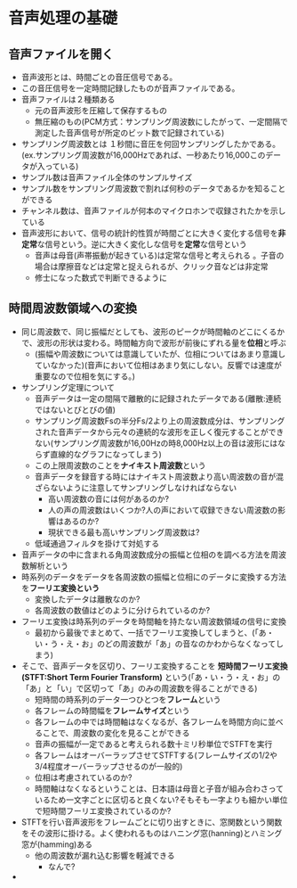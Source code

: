 # 音声処理の基礎
## 音声ファイルを開く
- 音声波形とは、時間ごとの音圧信号である。
- この音圧信号を一定時間記録したものが音声ファイルである。
- 音声ファイルは２種類ある
  - 元の音声波形を圧縮して保存するもの
  - 無圧縮のもの(PCM方式：サンプリング周波数にしたがって、一定間隔で測定した音声信号が所定のビット数で記録されている)
- サンプリング周波数とは １秒間に音圧を何回サンプリングしたかである。(ex.サンプリング周波数が16,000Hzであれば、一秒あたり16,000このデータが入っている)
- サンプル数は音声ファイル全体のサンプルサイズ
- サンプル数をサンプリング周波数で割れば何秒のデータであるかを知ることができる
- チャンネル数は、音声ファイルが何本のマイクロホンで収録されたかを示している
- 音声波形において、信号の統計的性質が時間ごとに大きく変化する信号を**非定常**な信号という。逆に大きく変化しな信号を**定常**な信号という
  - 音声は母音(声帯振動が起きている)は定常な信号と考えられる 。子音の場合は摩擦音などは定常と捉えられるが、クリック音などは非定常
  - 修士になった数式で判断できるように


## 時間周波数領域への変換
- 同じ周波数で、同じ振幅だとしても、波形のピークが時間軸のどこにくるかで、波形の形状は変わる。時間軸方向で波形が前後にずれる量を**位相**と呼ぶ
  - (振幅や周波数については意識していたが、位相についてはあまり意識していなかった)(音声において位相はあまり気にしない。反響では速度が重要なので位相を気にする。)
- サンプリング定理について
  - 音声データは一定の間隔で離散的に記録されたデータである(離散:連続ではないとびとびの値)
  - サンプリング周波数Fsの半分Fs/2より上の周波数成分は、サンプリングされた音声データから元々の連続的な波形を正しく復元することができない(サンプリング周波数が16,00Hzの時8,000Hz以上の音は波形にはならず直線的なグラフになってしまう)
  - この上限周波数のことを**ナイキスト周波数**という
  - 音声データを録音する時にはナイキスト周波数より高い周波数の音が混ざらないように注意してサンプリングしなければならない
    - 高い周波数の音には何があるのか?
    - 人の声の周波数はいくつか?人の声において収録できない周波数の影響はあるのか?
    - 現状できる最も高いサンプリング周波数は?
  - 低域通過フィルタを掛けて対処する
- 音声データの中に含まれる角周波数成分の振幅と位相のを調べる方法を周波数解析という
- 時系列のデータをデータを各周波数の振幅と位相にのデータに変換する方法を**フーリエ変換という**
  - 変換したデータは離散なのか?
  - 各周波数の数値はどのように分けられているのか? 
- フーリエ変換は時系列のデータを時間軸を持たない周波数領域の信号に変換
  - 最初から最後でまとめて、一括でフーリエ変換してしまうと、(「あ・い・う・え・お」のどの周波数が「あ」の音なのかわからなくなってしまう)
- そこで、音声データを区切り、フーリエ変換することを **短時間フーリエ変換(STFT:Short Term Fourier Transform)** という(「あ・い・う・え・お」の「あ」と「い」で区切って「あ」のみの周波数を得ることができる)
  - 短時間の時系列のデータ一つひとつを**フレーム**という
  - 各フレームの時間幅を**フレームサイズ**という
  - 各フレームの中では時間軸はなくなるが、各フレームを時間方向に並べることで、周波数の変化を見ることができる
  - 音声の振幅が一定であると考えられる数十ミリ秒単位でSTFTを実行
  - 各フレームはオーバーラップさせてSTFTする(フレームサイズの1/2や3/4程度オーバーラップさせるのが一般的)
  - 位相は考慮されているのか?
  - 時間軸はなくなるということは、日本語は母音と子音が組み合わさっているため一文字ごとに区切ると良くない?そもそも一字よりも細かい単位で短時間フーリエ変換されているのか?
- STFTを行い音声波形をフレームごとに切り出すときに、窓関数という関数をその波形に掛ける。よく使われるものはハニング窓(hanning)とハミング窓が(hamming)ある
  - 他の周波数が漏れ込む影響を軽減できる
    - なんで?
-  

